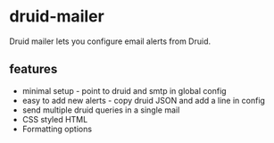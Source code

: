 # druid-mailer
Druid mailer lets you configure email alerts from Druid.

## features
* minimal setup - point to druid and smtp in global config 
* easy to add new alerts - copy druid JSON and add a line in config
* send multiple druid queries in a single mail 
* CSS styled HTML 
* Formatting options 
